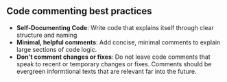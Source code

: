 ## Code commenting best practices

- **Self-Documenting Code**: Write code that explains itself through clear structure and naming
- **Minimal, helpful comments**: Add concise, minimal comments to explain large sections of code logic.
- **Don't comment changes or fixes**: Do not leave code comments that speak to recent or temporary changes or fixes. Comments should be evergreen informtional texts that are relevant far into the future.
